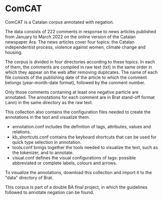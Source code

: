 # ComCAT

ComCAT is a Catalan corpus annotated with negation.

The data consists of 222 comments in response to news articles published from January to March 2022 on the online version of the Catalan newspaper Ara. The news articles cover four topics: the Catalan independentist process, violence against women, climate change and housing. 

The corpus is divided in four directories according to these topics. In each of them, the comments are compiled in raw text (txt) in the same order in which they appear on the web after removing duplicates. The name of each file consists of the publishing date of the article to which the comment belongs (year-month-date format), followed by the comment number.

Only those comments containing at least one negative particle are annotated. The annotations for each comment are in Brat stand-off format (.ann) in the same directory as the raw text.

This collection also contains the configuration files needed to create the annotations in the text and visualize them. 
- annotation.conf includes the definition of tags, attributes, values and relations.
- kb_shortcuts.conf contains the keyboard shortcuts that can be used for quick type selection in annotation.
- tools.conf brings together the tools needed to visualize the text, such as the tokenizer, and to annotate.
- visual.conf defines the visual configurations of tags: possible abbreviated or complete labels, colours and arrows. 

To visualize the annotations, download this collection and import it to the "data" directory of Brat.

This corpus is part of a double BA final project, in which the guidelines followed to annotate negation can be found.
